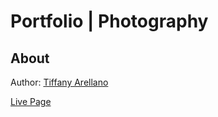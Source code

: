 # Portfolio | Photography

## About

Author: [Tiffany Arellano](https://github.com/yirano)

[Live Page](https://yirano.github.io/portfolio-website/)